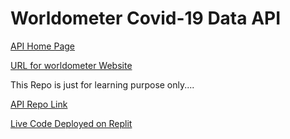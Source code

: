 # Worldometer Covid-19 Data API

[API Home Page](https://atharv-chaudhari.github.io/Worldometer-Covid-19-Data-API/)

[URL for worldometer Website](https://www.worldometers.info/coronavirus/)

This Repo is just for learning purpose only....

[API Repo Link](https://github.com/Covid-Data-API/Worldometer-Covid-Data-API)

[Live Code Deployed on Replit](https://replit.com/@CSEA02AtharvCha/Worldometer-Covid-Data-API)
